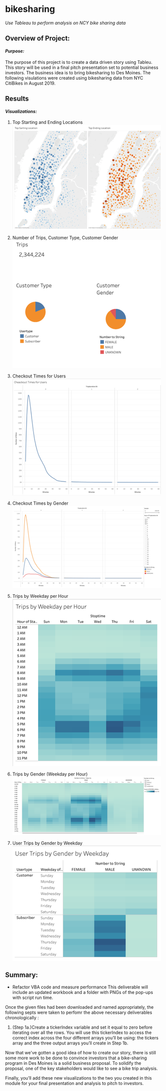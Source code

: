# **bikesharing**
*Use Tableau to perform analysis on NCY bike sharing data*


## Overview of Project:

#### *Purpose:*
The purpose of this project is to create a data driven story using Tableu. This story will be used in a final pitch presentation set to potential business investors. The business idea is to bring bikesharing to Des Moines. The following visulations were created using bikesharing data from NYC CitiBikes in August 2019.


## Results 

#### *Visualizations:*

1. Top Starting and Ending Locations 
![Start_Stop_Locations_Viz](StartStop_Locations_Viz.png)

2. Number of Trips, Customer Type, Customer Gender
![Trips_Customer_Type_Gender_Viz](Trips_Customer_Viz.png)

3. Checkout Times for Users
![Checkout_Times_for_Users_Viz](CheckoutTimes_Users_Viz.png)

4. Checkout Times by Gender
![Checkout_Times_for_Users_Gender_Viz](CheckoutTimes_Users_Gender_Viz.png)

5. Trips by Weekday per Hour
![Trips_Weekday_per_Hour_Viz](Trips_Weekday_per_Hour_Viz.png)

6. Trips by Gender (Weekday per Hour)
![Trips_by_Gender_Weekday_per_Hour_Viz](Trips_by_Gender_Weekday_per_Hour_Viz.png)

7. User Trips by Gender by Weekday
![User_Trips_by_Gender_Weekday_Viz](User_Trips_by_Gender_Weekday_Viz.png)


## Summary:


- Refactor VBA code and measure performance
This deliverable will include an updated workbook and a folder with PNGs of the pop-ups with script run time.

Once the given files had been downloaded and named appropriately, the following septs were taken to perfomr the above necessary deliverables chronologically :

1. (Step 1a.)Create a tickerIndex variable and set it equal to zero before iterating over all the rows. You will use this tickerIndex to access the correct index across the four different arrays you’ll be using: the tickers array and the three output arrays you’ll create in Step 1b.



Now that we've gotten a good idea of how to create our story, there is still some more work to be done to convince investors that a bike-sharing program in Des Moines is a solid business proposal. To solidify the proposal, one of the key stakeholders would like to see a bike trip analysis.


Finally, you’ll add these new visualizations to the two you created in this module for your final presentation and analysis to pitch to investors.



